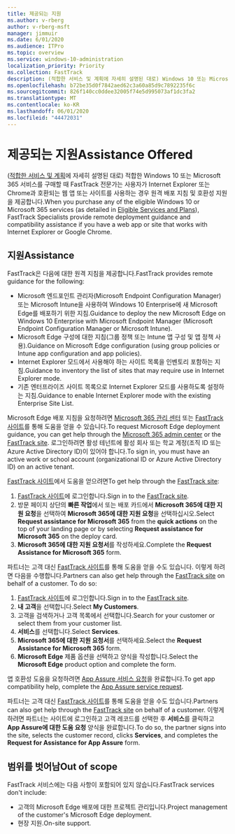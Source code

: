 ```yaml
---
title: 제공되는 지원
ms.author: v-rberg
author: v-rberg-msft
manager: jimmuir
ms.date: 6/01/2020
ms.audience: ITPro
ms.topic: overview
ms.service: windows-10-administration
localization_priority: Priority
ms.collection: FastTrack
description: (적합한 서비스 및 계획에 자세히 설명된 대로) Windows 10 또는 Microsoft 365 서비스를 구매할 때 FastTrack 전문가는 사용자가 Internet Explorer 또는 Chrome과 호환되는 웹 앱 또는 사이트를 사용하는 경우 원격 배포 지침 및 호환성 지원을 제공합니다.
ms.openlocfilehash: b72be35d0f7842aed62c3a60a85d9c7892235f6c
ms.sourcegitcommit: 826f140cc0ddee32005f74e5d995073af1dc3fa2
ms.translationtype: MT
ms.contentlocale: ko-KR
ms.lasthandoff: 06/01/2020
ms.locfileid: "44472031"
---
```

# <a name="assistance-offered"></a><span data-ttu-id="1aa28-103">제공되는 지원</span><span class="sxs-lookup"><span data-stu-id="1aa28-103">Assistance Offered</span></span>

<span data-ttu-id="1aa28-104">([적합한 서비스 및 계획](M365-eligible-services-and-plans.md)에 자세히 설명된 대로) 적합한 Windows 10 또는 Microsoft 365 서비스를 구매할 때 FastTrack 전문가는 사용자가 Internet Explorer 또는 Chrome과 호환되는 웹 앱 또는 사이트를 사용하는 경우 원격 배포 지침 및 호환성 지원을 제공합니다.</span><span class="sxs-lookup"><span data-stu-id="1aa28-104">When you purchase any of the eligible Windows 10 or Microsoft 365 services (as detailed in [Eligible Services and Plans](M365-eligible-services-and-plans.md)), FastTrack Specialists provide remote deployment guidance and compatibility assistance if you have a web app or site that works with Internet Explorer or Google Chrome.</span></span> 

## <a name="assistance"></a><span data-ttu-id="1aa28-105">지원</span><span class="sxs-lookup"><span data-stu-id="1aa28-105">Assistance</span></span>

<span data-ttu-id="1aa28-106">FastTrack은 다음에 대한 원격 지침을 제공합니다.</span><span class="sxs-lookup"><span data-stu-id="1aa28-106">FastTrack provides remote guidance for the following:</span></span>
- <span data-ttu-id="1aa28-107">Microsoft 엔드포인트 관리자(Microsoft Endpoint Configuration Manager) 또는 Microsoft Intune을 사용하여 Windows 10 Enterprise에 새 Microsoft Edge를 배포하기 위한 지침.</span><span class="sxs-lookup"><span data-stu-id="1aa28-107">Guidance to deploy the new Microsoft Edge on Windows 10 Enterprise with Microsoft Endpoint Manager (Microsoft Endpoint Configuration Manager or Microsoft Intune).</span></span>
- <span data-ttu-id="1aa28-108">Microsoft Edge 구성에 대한 지침(그룹 정책 또는 Intune 앱 구성 및 앱 정책 사용).</span><span class="sxs-lookup"><span data-stu-id="1aa28-108">Guidance on Microsoft Edge configuration (using group policies or Intune app configuration and app policies).</span></span>
- <span data-ttu-id="1aa28-109">Internet Explorer 모드에서 사용해야 하는 사이트 목록을 인벤토리 포함하는 지침.</span><span class="sxs-lookup"><span data-stu-id="1aa28-109">Guidance to inventory the list of sites that may require use in Internet Explorer mode.</span></span>
- <span data-ttu-id="1aa28-110">기존 엔터프라이즈 사이트 목록으로 Internet Explorer 모드를 사용하도록 설정하는 지침.</span><span class="sxs-lookup"><span data-stu-id="1aa28-110">Guidance to enable Internet Explorer mode with the existing Enterprise Site List.</span></span>

<span data-ttu-id="1aa28-111">Microsoft Edge 배포 지침을 요청하려면 [Microsoft 365 관리 센터](https://go.microsoft.com/fwlink/?linkid=2032704) 또는 [FastTrack 사이트](https://go.microsoft.com/fwlink/?linkid=780698)를 통해 도움을 얻을 수 있습니다.</span><span class="sxs-lookup"><span data-stu-id="1aa28-111">To request Microsoft Edge deployment guidance, you can get help through the [Microsoft 365 admin center](https://go.microsoft.com/fwlink/?linkid=2032704) or the [FastTrack site](https://go.microsoft.com/fwlink/?linkid=780698).</span></span> <span data-ttu-id="1aa28-112">로그인하려면 활성 테넌트에 활성 회사 또는 학교 계정(조직 ID 또는 Azure Active Directory ID)이 있어야 합니다.</span><span class="sxs-lookup"><span data-stu-id="1aa28-112">To sign in, you must have an active work or school account (organizational ID or Azure Active Directory ID) on an active tenant.</span></span> 

<span data-ttu-id="1aa28-113">[FastTrack 사이트](https://go.microsoft.com/fwlink/?linkid=780698)에서 도움을 얻으려면</span><span class="sxs-lookup"><span data-stu-id="1aa28-113">To get help through the [FastTrack site](https://go.microsoft.com/fwlink/?linkid=780698):</span></span> 
1.    <span data-ttu-id="1aa28-114">[FastTrack 사이트](https://go.microsoft.com/fwlink/?linkid=780698)에 로그인합니다.</span><span class="sxs-lookup"><span data-stu-id="1aa28-114">Sign in to the [FastTrack site](https://go.microsoft.com/fwlink/?linkid=780698).</span></span> 
2.    <span data-ttu-id="1aa28-115">방문 페이지 상단의 **빠른 작업**에서 또는 배포 카드에서 **Microsoft 365에 대한 지원 요청**을 선택하여 **Microsoft 365에 대한 지원 요청**을 선택하십시오.</span><span class="sxs-lookup"><span data-stu-id="1aa28-115">Select **Request assistance for Microsoft 365** from the **quick actions** on the top of your landing page or by selecting **Request assistance for Microsoft 365** on the deploy card.</span></span>
3.    <span data-ttu-id="1aa28-116">**Microsoft 365에 대한 지원 요청서**를 작성하세요.</span><span class="sxs-lookup"><span data-stu-id="1aa28-116">Complete the **Request Assistance for Microsoft 365** form.</span></span>
  
<span data-ttu-id="1aa28-p102">파트너는 고객 대신 [FastTrack 사이트](https://go.microsoft.com/fwlink/?linkid=780698)를 통해 도움을 얻을 수도 있습니다. 이렇게 하려면 다음을 수행합니다.</span><span class="sxs-lookup"><span data-stu-id="1aa28-p102">Partners can also get help through the [FastTrack site](https://go.microsoft.com/fwlink/?linkid=780698) on behalf of a customer. To do so:</span></span>
1.    <span data-ttu-id="1aa28-119">[FastTrack 사이트](https://go.microsoft.com/fwlink/?linkid=780698)에 로그인합니다.</span><span class="sxs-lookup"><span data-stu-id="1aa28-119">Sign in to the [FastTrack site](https://go.microsoft.com/fwlink/?linkid=780698).</span></span> 
2.    <span data-ttu-id="1aa28-120">**내 고객**을 선택합니다.</span><span class="sxs-lookup"><span data-stu-id="1aa28-120">Select **My Customers**.</span></span>
3.    <span data-ttu-id="1aa28-121">고객을 검색하거나 고객 목록에서 선택합니다.</span><span class="sxs-lookup"><span data-stu-id="1aa28-121">Search for your customer or select them from your customer list.</span></span>
4.    <span data-ttu-id="1aa28-122">**서비스**를 선택합니다.</span><span class="sxs-lookup"><span data-stu-id="1aa28-122">Select **Services**.</span></span>
5.    <span data-ttu-id="1aa28-123">**Microsoft 365에 대한 지원 요청서**를 선택하세요.</span><span class="sxs-lookup"><span data-stu-id="1aa28-123">Select the **Request Assistance for Microsoft 365** form.</span></span>
6.    <span data-ttu-id="1aa28-124">**Microsoft Edge** 제품 옵션을 선택하고 양식을 작성합니다.</span><span class="sxs-lookup"><span data-stu-id="1aa28-124">Select the **Microsoft Edge** product option and complete the form.</span></span>
 
<span data-ttu-id="1aa28-125">앱 호환성 도움을 요청하려면 [App Assure 서비스 요청](https://go.microsoft.com/fwlink/?linkid=2022721)을 완료합니다.</span><span class="sxs-lookup"><span data-stu-id="1aa28-125">To get app compatibility help, complete the [App Assure service request](https://go.microsoft.com/fwlink/?linkid=2022721).</span></span>

<span data-ttu-id="1aa28-126">파트너는 고객 대신 [FastTrack 사이트](https://go.microsoft.com/fwlink/?linkid=780698)를 통해 도움을 얻을 수도 있습니다.</span><span class="sxs-lookup"><span data-stu-id="1aa28-126">Partners can also get help through the [FastTrack site](https://go.microsoft.com/fwlink/?linkid=780698) on behalf of a customer.</span></span> <span data-ttu-id="1aa28-127">이렇게 하려면 파트너는 사이트에 로그인하고 고객 레코드를 선택한 후 **서비스**를 클릭하고 **App Assure에 대한 도움 요청** 양식을 완료합니다.</span><span class="sxs-lookup"><span data-stu-id="1aa28-127">To do so, the partner signs into the site, selects the customer record, clicks **Services**, and completes the **Request for Assistance for App Assure** form.</span></span>

## <a name="out-of-scope"></a><span data-ttu-id="1aa28-128">범위를 벗어남</span><span class="sxs-lookup"><span data-stu-id="1aa28-128">Out of scope</span></span>

<span data-ttu-id="1aa28-129">FastTrack 서비스에는 다음 사항이 포함되어 있지 않습니다.</span><span class="sxs-lookup"><span data-stu-id="1aa28-129">FastTrack services don't include:</span></span>
- <span data-ttu-id="1aa28-130">고객의 Microsoft Edge 배포에 대한 프로젝트 관리입니다.</span><span class="sxs-lookup"><span data-stu-id="1aa28-130">Project management of the customer's Microsoft Edge deployment.</span></span>
- <span data-ttu-id="1aa28-131">현장 지원.</span><span class="sxs-lookup"><span data-stu-id="1aa28-131">On-site support.</span></span>

